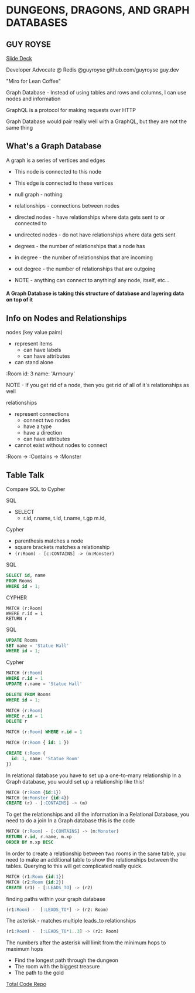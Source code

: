 # DUNGEONS, DRAGONS, AND GRAPH DATABASES

## GUY ROYSE

[Slide Deck](https://github.com/guyroyse/dnd-and-graph-databases/tree/main/slides)

Developer Advocate @ Redis
@guyroyse
github.com/guyroyse
guy.dev

"Miro for Lean Coffee"

Graph Database - Instead of using tables and rows and columns, I can use nodes and information

GraphQL is a protocol for making requests over HTTP

Graph Database would pair really well with a GraphQL, but they are not the same thing

## What's a Graph Database

A graph is a series of vertices and edges

- This node is connected to this node
- This edge is connected to these vertices

- null graph - nothing
- relationships - connections between nodes
- directed nodes - have relationships where data gets sent to or connected to
- undirected nodes - do not have relationships where data gets sent
- degrees - the number of relationships that a node has
- in degree - the number of relationships that are incoming
- out degree - the number of relationships that are outgoing
- NOTE - anything can connect to anything! any node, itself, etc...

#### A Graph Database is taking this structure of database and layering data on top of it

## Info on Nodes and Relationships

nodes (key value pairs)

- represent items
  - can have labels
  - can have attributes
- can stand alone

:Room
id: 3
name: 'Armoury'

NOTE - If you get rid of a node, then you get rid of all of it's relationships as well

relationships

- represent connections
  - connect two nodes
  - have a type
  - have a direction
  - can have attributes
- cannot exist without nodes to connect

:Room -> :Contains -> :Monster

## Table Talk

Compare SQL to Cypher

SQL

- SELECT
  - r.id, r.name, t.id, t.name, t.gp m.id,

Cypher

- parenthesis matches a node
- square brackets matches a relationship
- `(r:Room) - [c:CONTAINS] -> (m:Monster)`

SQL

```sql
SELECT id, name
FROM Rooms
WHERE id = 1;
```

CYPHER

```
MATCH (r:Room)
WHERE r.id = 1
RETURN r
```

SQL

```sql
UPDATE Rooms
SET name = 'Statue Hall'
WHERE id = 1;
```

Cypher

```sql
MATCH (r:Room)
WHERE r.id = 1
UPDATE r.name = 'Statue Hall'

DELETE FROM Rooms
WHERE id = 1;

MATCH (r:Room)
WHERE r.id = 1
DELETE r

MATCH (r:Room) WHERE r.id = 1

MATCH (r:Room { id: 1 })

CREATE (:Room {
  id: 1, name: 'Statue Room'
})
```

In relational database you have to set up a one-to-many relationship
In a Graph database, you would set up a relationship like this!

```sql
MATCH (r:Room {id:1})
MATCH (m:Monster {id:4})
CREATE (r) - [:CONTAINS] -> (m)
```

To get the relationships and all the information in a Relational Database, you need to do a join
In a Graph database this is the code

```sql
MATCH (r:Room) - [:CONTAINS] -> (m:Monster)
RETURN r.id, r.name, m.xp
ORDER BY m.xp DESC
```

In order to create a relationship between two rooms in the same table, you need to make an additional table to show the relationships between the tables. Querying to this will get complicated really quick.

```sql
MATCH (r1:Room {id:1})
MATCH (r2:Room {id:2})
CREATE (r1) - [:LEADS_TO] -> (r2)
```

finding paths within your graph database

```sql
(r1:Room) -  [:LEADS_TO*] -> (r2: Room)
```

The asterisk - matches multiple leads_to relationships

```sql
(r1:Room) -  [:LEADS_TO*1..3] -> (r2: Room)
```

The numbers after the asterisk will limit from the minimum hops to maximum hops

- Find the longest path through the dungeon
- The room with the biggest treasure
- The path to the gold

[Total Code Repo](https://github.com/guyroyse/dnd-and-graph-databases)
